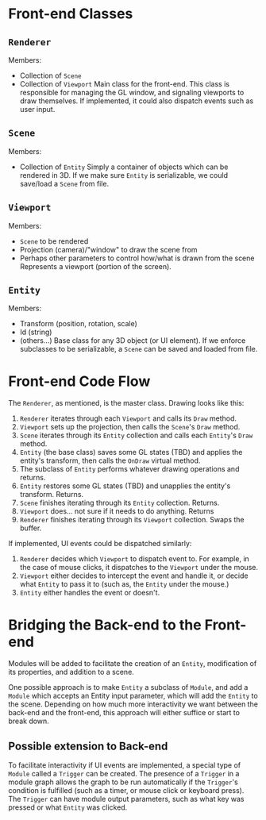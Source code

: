 # Front-end Classes #

## `Renderer` ##
Members:
  * Collection of `Scene`
  * Collection of `Viewport`
Main class for the front-end. This class is responsible for managing the GL window, and signaling viewports to draw themselves. If implemented, it could also dispatch events such as user input.

## `Scene` ##
Members:
  * Collection of `Entity`
Simply a container of objects which can be rendered in 3D. If we make sure `Entity` is serializable, we could save/load a `Scene` from file.

## `Viewport` ##
Members:
  * `Scene` to be rendered
  * Projection (camera)/"window" to draw the scene from
  * Perhaps other parameters to control how/what is drawn from the scene
Represents a viewport (portion of the screen).

## `Entity` ##
Members:
  * Transform (position, rotation, scale)
  * Id (string)
  * (others...)
Base class for any 3D object (or UI element). If we enforce subclasses to be serializable, a `Scene` can be saved and loaded from file.

# Front-end Code Flow #

The `Renderer`, as mentioned, is the master class. Drawing looks like this:

  1. `Renderer` iterates through each `Viewport` and calls its `Draw` method.
  1. `Viewport` sets up the projection, then calls the `Scene`'s `Draw` method.
  1. `Scene` iterates through its `Entity` collection and calls each `Entity`'s `Draw` method.
  1. `Entity` (the base class) saves some GL states (TBD) and applies the entity's transform, then calls the `OnDraw` virtual method.
  1. The subclass of `Entity` performs whatever drawing operations and returns.
  1. `Entity` restores some GL states (TBD) and unapplies the entity's transform. Returns.
  1. `Scene` finishes iterating through its `Entity` collection. Returns.
  1. `Viewport` does... not sure if it needs to do anything. Returns
  1. `Renderer` finishes iterating through its `Viewport` collection. Swaps the buffer.

If implemented, UI events could be dispatched similarly:

  1. `Renderer` decides which `Viewport` to dispatch event to. For example, in the case of mouse clicks, it dispatches to the `Viewport` under the mouse.
  1. `Viewport` either decides to intercept the event and handle it, or decide what `Entity` to pass it to (such as, the `Entity` under the mouse.)
  1. `Entity` either handles the event or doesn't.

# Bridging the Back-end to the Front-end #

Modules will be added to facilitate the creation of an `Entity`, modification of its properties, and addition to a scene.

One possible approach is to make `Entity` a subclass of `Module`, and add a `Module` which accepts an Entity input parameter, which will add the `Entity` to the scene. Depending on how much more interactivity we want between the back-end and the front-end, this approach will either suffice or start to break down.

## Possible extension to Back-end ##

To facilitate interactivity if UI events are implemented, a special type of `Module` called a `Trigger` can be created. The presence of a `Trigger` in a module graph allows the graph to be run automatically if the `Trigger`'s condition is fulfilled (such as a timer, or mouse click or keyboard press). The `Trigger` can have module output parameters, such as what key was pressed or what `Entity` was clicked.
